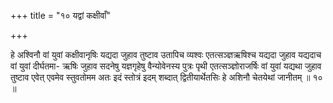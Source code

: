 +++
title = "१० यद्वां कक्षीवाँ"

+++

हे अश्विनौ वां युवां कक्षीवानृषिः यद्यदा जुहाव तुष्टाव उतापिच व्यश्वः एतत्सञ्ज्ञऋषिश्च यद्यदा जुहाव यद्यदाच वां युवां दीर्घतमा- ऋषिः जुहाव सदनेषु यज्ञगृहेषु वैन्योवेनस्य पुत्रः पृथी एतत्सञ्ज्ञोराजर्षिः वां युवां यद्यथा जुहाव तुष्टाव एवेत् एवमेव स्तुवतोमम अतः इदं स्तोत्रं इदम् शब्दात् द्वितीयार्थेतसिः हे अशिनौ चेतयेथां जानीतम् ॥ १० ॥